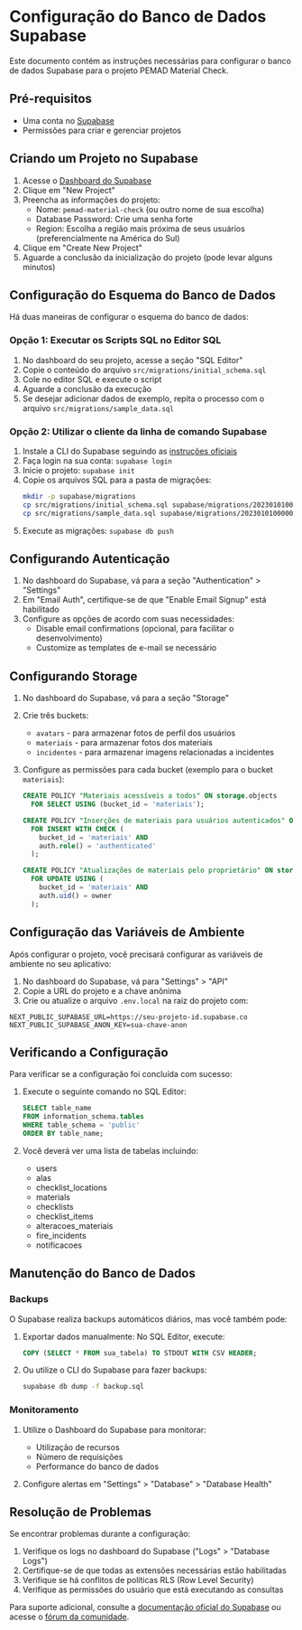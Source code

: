 # Configuração do Banco de Dados Supabase

Este documento contém as instruções necessárias para configurar o banco de dados Supabase para o projeto PEMAD Material Check.

## Pré-requisitos

- Uma conta no [Supabase](https://supabase.com/)
- Permissões para criar e gerenciar projetos

## Criando um Projeto no Supabase

1. Acesse o [Dashboard do Supabase](https://app.supabase.io/)
2. Clique em "New Project"
3. Preencha as informações do projeto:
   - Nome: `pemad-material-check` (ou outro nome de sua escolha)
   - Database Password: Crie uma senha forte
   - Region: Escolha a região mais próxima de seus usuários (preferencialmente na América do Sul)
4. Clique em "Create New Project"
5. Aguarde a conclusão da inicialização do projeto (pode levar alguns minutos)

## Configuração do Esquema do Banco de Dados

Há duas maneiras de configurar o esquema do banco de dados:

### Opção 1: Executar os Scripts SQL no Editor SQL

1. No dashboard do seu projeto, acesse a seção "SQL Editor"
2. Copie o conteúdo do arquivo `src/migrations/initial_schema.sql`
3. Cole no editor SQL e execute o script
4. Aguarde a conclusão da execução
5. Se desejar adicionar dados de exemplo, repita o processo com o arquivo `src/migrations/sample_data.sql`

### Opção 2: Utilizar o cliente da linha de comando Supabase

1. Instale a CLI do Supabase seguindo as [instruções oficiais](https://supabase.com/docs/guides/cli)
2. Faça login na sua conta: `supabase login`
3. Inicie o projeto: `supabase init`
4. Copie os arquivos SQL para a pasta de migrações:
   ```bash
   mkdir -p supabase/migrations
   cp src/migrations/initial_schema.sql supabase/migrations/20230101000000_initial_schema.sql
   cp src/migrations/sample_data.sql supabase/migrations/20230101000001_sample_data.sql
   ```
5. Execute as migrações: `supabase db push`

## Configurando Autenticação

1. No dashboard do Supabase, vá para a seção "Authentication" > "Settings"
2. Em "Email Auth", certifique-se de que "Enable Email Signup" está habilitado
3. Configure as opções de acordo com suas necessidades:
   - Disable email confirmations (opcional, para facilitar o desenvolvimento)
   - Customize as templates de e-mail se necessário

## Configurando Storage

1. No dashboard do Supabase, vá para a seção "Storage"
2. Crie três buckets:
   - `avatars` - para armazenar fotos de perfil dos usuários
   - `materiais` - para armazenar fotos dos materiais
   - `incidentes` - para armazenar imagens relacionadas a incidentes

3. Configure as permissões para cada bucket (exemplo para o bucket `materiais`):
   ```sql
   CREATE POLICY "Materiais acessíveis a todos" ON storage.objects
     FOR SELECT USING (bucket_id = 'materiais');

   CREATE POLICY "Inserções de materiais para usuários autenticados" ON storage.objects
     FOR INSERT WITH CHECK (
       bucket_id = 'materiais' AND
       auth.role() = 'authenticated'
     );

   CREATE POLICY "Atualizações de materiais pelo proprietário" ON storage.objects
     FOR UPDATE USING (
       bucket_id = 'materiais' AND
       auth.uid() = owner
     );
   ```

## Configuração das Variáveis de Ambiente

Após configurar o projeto, você precisará configurar as variáveis de ambiente no seu aplicativo:

1. No dashboard do Supabase, vá para "Settings" > "API"
2. Copie a URL do projeto e a chave anônima
3. Crie ou atualize o arquivo `.env.local` na raiz do projeto com:

```
NEXT_PUBLIC_SUPABASE_URL=https://seu-projeto-id.supabase.co
NEXT_PUBLIC_SUPABASE_ANON_KEY=sua-chave-anon
```

## Verificando a Configuração

Para verificar se a configuração foi concluída com sucesso:

1. Execute o seguinte comando no SQL Editor:
   ```sql
   SELECT table_name
   FROM information_schema.tables
   WHERE table_schema = 'public'
   ORDER BY table_name;
   ```

2. Você deverá ver uma lista de tabelas incluindo:
   - users
   - alas
   - checklist_locations
   - materials
   - checklists
   - checklist_items
   - alteracoes_materiais
   - fire_incidents
   - notificacoes

## Manutenção do Banco de Dados

### Backups

O Supabase realiza backups automáticos diários, mas você também pode:

1. Exportar dados manualmente: No SQL Editor, execute:
   ```sql
   COPY (SELECT * FROM sua_tabela) TO STDOUT WITH CSV HEADER;
   ```

2. Ou utilize o CLI do Supabase para fazer backups:
   ```bash
   supabase db dump -f backup.sql
   ```

### Monitoramento

1. Utilize o Dashboard do Supabase para monitorar:
   - Utilização de recursos
   - Número de requisições
   - Performance do banco de dados

2. Configure alertas em "Settings" > "Database" > "Database Health"

## Resolução de Problemas

Se encontrar problemas durante a configuração:

1. Verifique os logs no dashboard do Supabase ("Logs" > "Database Logs")
2. Certifique-se de que todas as extensões necessárias estão habilitadas
3. Verifique se há conflitos de políticas RLS (Row Level Security)
4. Verifique as permissões do usuário que está executando as consultas

Para suporte adicional, consulte a [documentação oficial do Supabase](https://supabase.com/docs) ou acesse o [fórum da comunidade](https://github.com/supabase/supabase/discussions). 